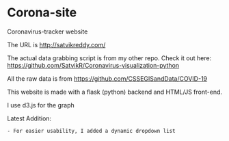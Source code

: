 # Corona-site
Coronavirus-tracker website

The URL is http://satvikreddy.com/

The actual data grabbing script is from my other repo. Check it out here: https://github.com/SatvikR/Coronavirus-visualization-python

All the raw data is from https://github.com/CSSEGISandData/COVID-19

This website is made with a flask (python) backend and HTML/JS front-end.

I use d3.js for the graph

Latest Addition:
    
    - For easier usability, I added a dynamic dropdown list
